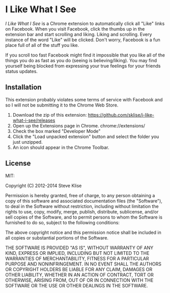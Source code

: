 # I Like What I See

_I Like What I See_ is a Chrome extension to automatically click all "Like"
links on Facebook. When you visit Facebook, click the thumbs up
in the extension bar and start scrolling and liking. Liking and scrolling.
Every instance of the word "Like" will be clicked. Don't worry, Facebook is
a fun place full of all of the stuff you like.

If you scroll too fast Facebook might find it impossible that you like all
of the things you do as fast as you do (seeing is believing/liking). You
may find yourself being blocked from expressing your true feelings for your
friends status updates.

## Installation

This extension probably violates some terms of service with Facebook and so
I will not be submitting it to the Chrome Web Store.

1. Download the zip of this extension: https://github.com/sklise/i-like-what-i-see/releases
2. Open up the Extensions page in Chrome. chrome://extensions/
3. Check the box marked "Developer Mode"
4. Click the "Load unpacked extension" button and select the folder you just unzipped.
5. An icon should appear in the Chrome Toolbar.

## License
MIT:

Copyright (C) 2012-2014 Steve Klise

Permission is hereby granted, free of charge, to any person obtaining a copy of this software and associated documentation files (the "Software"), to deal in the Software without restriction, including without limitation the rights to use, copy, modify, merge, publish, distribute, sublicense, and/or sell copies of the Software, and to permit persons to whom the Software is furnished to do so, subject to the following conditions:

The above copyright notice and this permission notice shall be included in all copies or substantial portions of the Software.

THE SOFTWARE IS PROVIDED "AS IS", WITHOUT WARRANTY OF ANY KIND, EXPRESS OR IMPLIED, INCLUDING BUT NOT LIMITED TO THE WARRANTIES OF MERCHANTABILITY, FITNESS FOR A PARTICULAR PURPOSE AND NONINFRINGEMENT. IN NO EVENT SHALL THE AUTHORS OR COPYRIGHT HOLDERS BE LIABLE FOR ANY CLAIM, DAMAGES OR OTHER LIABILITY, WHETHER IN AN ACTION OF CONTRACT, TORT OR OTHERWISE, ARISING FROM, OUT OF OR IN CONNECTION WITH THE SOFTWARE OR THE USE OR OTHER DEALINGS IN THE SOFTWARE.